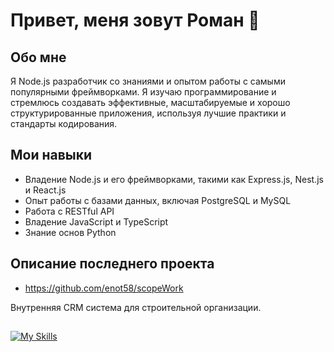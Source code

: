# Привет, меня зовут Роман 👋

## Обо мне

Я Node.js разработчик со знаниями и опытом работы с самыми популярными фреймворками. Я изучаю программирование и стремлюсь создавать эффективные, масштабируемые и хорошо структурированные приложения, используя лучшие практики и стандарты кодирования.

## Мои навыки

-   Владение Node.js и его фреймворками, такими как Express.js, Nest.js и React.js
-   Опыт работы с базами данных, включая PostgreSQL и MySQL
-   Работа с RESTful API
-   Владение JavaScript и TypeScript
-   Знание основ Python

## Описание последнего проекта

-   https://github.com/enot58/scopeWork

Внутренняя CRM система для строительной организации.

##

[![My Skills](https://skills.thijs.gg/icons?i=js,ts,nodejs,mysql,postgres,prisma,react,docker,html,css,py&theme=light)](https://skills.thijs.gg)
